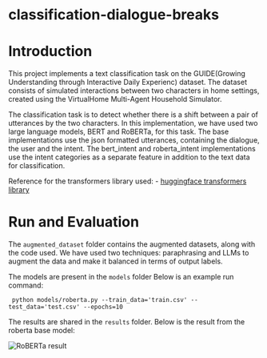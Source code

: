 # classification-dialogue-breaks

# Introduction
This project implements a text classification task on the GUIDE(Growing Understanding through Interactive Daily Experienc) dataset. The dataset consists of simulated interactions between two characters in home settings, created using the VirtualHome Multi-Agent Household Simulator. 

The classification task is to detect whether there is a shift between a pair of utterances by the two characters. 
In this implementation, we have used two large language models, BERT and RoBERTa, for this task. The base implementations use the json formatted utterances, containing the dialogue, the user and the intent. The bert_intent and roberta_intent implementations use the intent categories as a separate feature in addition to the text data for classification.

Reference for the transformers library used: - [huggingface transformers library](https://huggingface.co/transformers/v2.2.0/index.html)

# Run and Evaluation
The `augmented_dataset` folder contains the augmented datasets, along with the code used.
We have used two techniques: paraphrasing and LLMs to augment the data and make it balanced in terms of output labels.

The models are present in the `models` folder
Below is an example run command:

```
 python models/roberta.py --train_data='train.csv' --test_data='test.csv' --epochs=10
```

The results are shared in the `results` folder. Below is the result from the roberta base model:

![RoBERTa result](roberta_results.png)